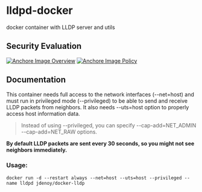 # lldpd-docker
docker container with LLDP server and utils

## Security Evaluation
[![Anchore Image Overview](https://anchore.io/service/badges/image/3787017c32cbf66205252564ea2473ceef38f766730382359afdce26fdc13129)](https://anchore.io/image/dockerhub/jdenoy%2Fdocker-lldp%3Alatest)
[![Anchore Image Policy](https://anchore.io/service/badges/policy/3787017c32cbf66205252564ea2473ceef38f766730382359afdce26fdc13129?registry=dockerhub&repository=jdenoy/docker-lldp&tag=latest)](https://anchore.io)

## Documentation
This container needs full access to the network interfaces (--net=host) and must run in privileged mode (--privileged) to be able to send and receive LLDP packets from neighbors. It also needs --uts=host 
option to properly access host information data.

> Instead of using --privileged, you can specify --cap-add=NET_ADMIN --cap-add=NET_RAW options.

**By default LLDP packets are sent every 30 seconds, so you might not see neighbors immediately.**

### Usage: ###

	docker run -d --restart always --net=host --uts=host --privileged --name lldpd jdenoy/docker-lldp

